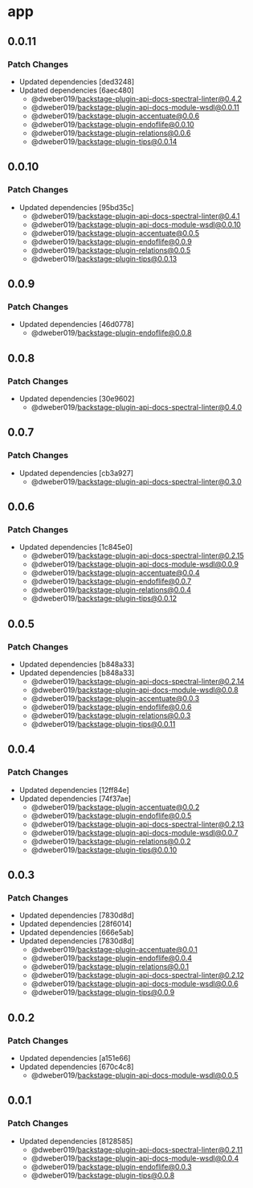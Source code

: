 # app

## 0.0.11

### Patch Changes

- Updated dependencies [ded3248]
- Updated dependencies [6aec480]
  - @dweber019/backstage-plugin-api-docs-spectral-linter@0.4.2
  - @dweber019/backstage-plugin-api-docs-module-wsdl@0.0.11
  - @dweber019/backstage-plugin-accentuate@0.0.6
  - @dweber019/backstage-plugin-endoflife@0.0.10
  - @dweber019/backstage-plugin-relations@0.0.6
  - @dweber019/backstage-plugin-tips@0.0.14

## 0.0.10

### Patch Changes

- Updated dependencies [95bd35c]
  - @dweber019/backstage-plugin-api-docs-spectral-linter@0.4.1
  - @dweber019/backstage-plugin-api-docs-module-wsdl@0.0.10
  - @dweber019/backstage-plugin-accentuate@0.0.5
  - @dweber019/backstage-plugin-endoflife@0.0.9
  - @dweber019/backstage-plugin-relations@0.0.5
  - @dweber019/backstage-plugin-tips@0.0.13

## 0.0.9

### Patch Changes

- Updated dependencies [46d0778]
  - @dweber019/backstage-plugin-endoflife@0.0.8

## 0.0.8

### Patch Changes

- Updated dependencies [30e9602]
  - @dweber019/backstage-plugin-api-docs-spectral-linter@0.4.0

## 0.0.7

### Patch Changes

- Updated dependencies [cb3a927]
  - @dweber019/backstage-plugin-api-docs-spectral-linter@0.3.0

## 0.0.6

### Patch Changes

- Updated dependencies [1c845e0]
  - @dweber019/backstage-plugin-api-docs-spectral-linter@0.2.15
  - @dweber019/backstage-plugin-api-docs-module-wsdl@0.0.9
  - @dweber019/backstage-plugin-accentuate@0.0.4
  - @dweber019/backstage-plugin-endoflife@0.0.7
  - @dweber019/backstage-plugin-relations@0.0.4
  - @dweber019/backstage-plugin-tips@0.0.12

## 0.0.5

### Patch Changes

- Updated dependencies [b848a33]
- Updated dependencies [b848a33]
  - @dweber019/backstage-plugin-api-docs-spectral-linter@0.2.14
  - @dweber019/backstage-plugin-api-docs-module-wsdl@0.0.8
  - @dweber019/backstage-plugin-accentuate@0.0.3
  - @dweber019/backstage-plugin-endoflife@0.0.6
  - @dweber019/backstage-plugin-relations@0.0.3
  - @dweber019/backstage-plugin-tips@0.0.11

## 0.0.4

### Patch Changes

- Updated dependencies [12ff84e]
- Updated dependencies [74f37ae]
  - @dweber019/backstage-plugin-accentuate@0.0.2
  - @dweber019/backstage-plugin-endoflife@0.0.5
  - @dweber019/backstage-plugin-api-docs-spectral-linter@0.2.13
  - @dweber019/backstage-plugin-api-docs-module-wsdl@0.0.7
  - @dweber019/backstage-plugin-relations@0.0.2
  - @dweber019/backstage-plugin-tips@0.0.10

## 0.0.3

### Patch Changes

- Updated dependencies [7830d8d]
- Updated dependencies [28f6014]
- Updated dependencies [666e5ab]
- Updated dependencies [7830d8d]
  - @dweber019/backstage-plugin-accentuate@0.0.1
  - @dweber019/backstage-plugin-endoflife@0.0.4
  - @dweber019/backstage-plugin-relations@0.0.1
  - @dweber019/backstage-plugin-api-docs-spectral-linter@0.2.12
  - @dweber019/backstage-plugin-api-docs-module-wsdl@0.0.6
  - @dweber019/backstage-plugin-tips@0.0.9

## 0.0.2

### Patch Changes

- Updated dependencies [a151e66]
- Updated dependencies [670c4c8]
  - @dweber019/backstage-plugin-api-docs-module-wsdl@0.0.5

## 0.0.1

### Patch Changes

- Updated dependencies [8128585]
  - @dweber019/backstage-plugin-api-docs-spectral-linter@0.2.11
  - @dweber019/backstage-plugin-api-docs-module-wsdl@0.0.4
  - @dweber019/backstage-plugin-endoflife@0.0.3
  - @dweber019/backstage-plugin-tips@0.0.8
